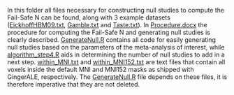 In this folder all files necessary for constructing null studies to compute the Fail-Safe N can be found, 
along with 3 example datasets ([EickhoffHBM09.txt](EickhoffHBM09.txt), [Gamble.txt](Gamble.txt) and [Taste.txt](Taste.txt)).
In [Procedure.docx](Procedure.docx) the procedure for computing the Fail-Safe N and generating null studies is clearly described. 
[GenerateNull.R](GenerateNull.R) contains all code for easily generating null studies based on the parameters
of the meta-analysis of interest, while [algorithm_step4.R](algorithm_step4.R) aids in determining the number of null
studies to add in a next step. [within_MNI.txt](within_MNI.txt) and [within_MNI152.txt](within_MNI152.txt) are text files
that contain all voxels inside the default MNI and MNI152 masks as shipped with GingerALE, respectively. The 
[GenerateNull.R](GenerateNull.R) file depends on these files, it is therefore imperative that they are not deleted.
